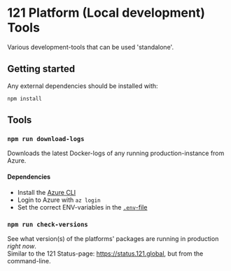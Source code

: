 # 121 Platform (Local development) Tools

Various development-tools that can be used 'standalone'.

## Getting started

Any external dependencies should be installed with:

```shell
npm install
```

## Tools

### `npm run download-logs`

Downloads the latest Docker-logs of any running production-instance from Azure.

#### Dependencies

- Install the [Azure CLI](https://aka.ms/azure-cli)
- Login to Azure with `az login`
- Set the correct ENV-variables in the [`.env`-file](./.env.example)

### `npm run check-versions`

See what version(s) of the platforms' packages are running in production _right now_.  
Similar to the 121 Status-page: <https://status.121.global>, but from the command-line.
